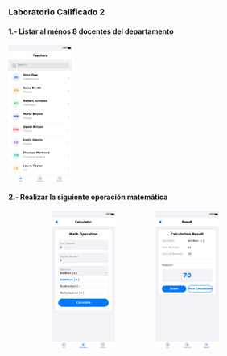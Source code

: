 ### Laboratorio Calificado 2


#### 1.- Listar al ménos 8 docentes del departamento

<img src="./images/teachers_list_screen.png" width="25%" alt="Teachers Screen">

#### 2.- Realizar la siguiente operación matemática

<div style="display: flex; flex-direction: row; justify-content: center;">
    <img src="./images/calculator_screen.png" width="25%" style="margin-right: 40px;" alt="Calculator Screen">
    <img src="./images/results_screen.png" width="25%" style="margin-left: 40px;" alt="Results Screen">
</div>
